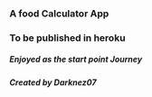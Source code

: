 ### A food Calculator App
### To be published in heroku
##### Enjoyed as the start point Journey
##### Created by Darknez07
